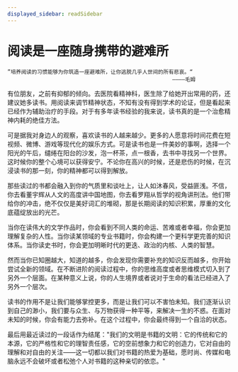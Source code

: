```yaml
---
displayed_sidebar: readSidebar
---
```


# 阅读是一座随身携带的避难所

    ”培养阅读的习惯能够为你筑造一座避难所，让你逃脱几乎人世间的所有悲哀。“
                                                        ————毛姆


有位朋友，之前有抑郁的倾向。去医院看精神科，医生除了给她开出常用的药，还建议她多读书。用阅读来调节精神状态，不知有没有得到学术的论证，但是看起来已经作为辅助治疗的手段。对于有多年读书经验的我来说，读书真的是一个治愈精神内耗的绝佳方法。

可是据我对身边人的观察，喜欢读书的人越来越少。更多的人愿意将时间花费在短视频、微博、游戏等现代化的娱乐方式。可是读书也是一件美妙的事啊，选择一个阳光的午后，缱绻在阳台的沙发，泡一杯茶，点一根香，去书中寻找另一个世界。这时候你的整个心境可以获得安宁。不论你在高兴的时候，还是悲伤的时候，在沉浸读书的那一刻，你的精神都可以得到解放。

那些读过的书都会融入到你的气质里和谈吐上，让人如沐春风，受益匪浅。不信，你去看董宇辉从人文的高度讲中国地图，你去看罗翔从哲学的视角讲刑法。他们带给你的冲击，绝不仅仅是美好词汇的堆砌，那是长期阅读的知识积累，厚重的文化底蕴绽放出的光芒。

当你在读伟大的文学作品时，你会看到不同人类的命运、苦难或者幸福，你会更加理解复杂的人性。当你读某领域的专业书籍时，你会构建一个更科学更完善的知识体系。当你读史书时，你会更加明晰时代的更迭、政治的内核、人类的智慧。

然而当你已知圈越大，知道的越多，你会发现你需要补充的知识反而越多，你开始尝试全新的领域。在不断进阶的阅读过程中，你的思维高度或者思维模式切入到了另外一个层面。在某种意义上说，你的人生境界或者说对于生命的看法已经进入了另外一个层次。

读书的作用不是让我们能够掌控更多，而是让我们可以不害怕未知。我们逐渐认识到自己的渺小，我们要与众生、与万物获得一种平等，来解决一生的不惑。在面对未知的时候，你会有能力去弥补。在这个过程中，你会最终得到一个自洽的状态。

最后用最近读过的一段话作为结尾："我们的文明是书籍的文明：它的传统和它的本源，它的严格性和它的理智责任感，它的空前想象力和它的创造力，它对自由的理解和对自由的关注——这一切都以我们对书籍的热爱为基础，愿时尚、传媒和电脑永远不会破坏或者松弛个人对书籍的这种亲切的依恋。"



